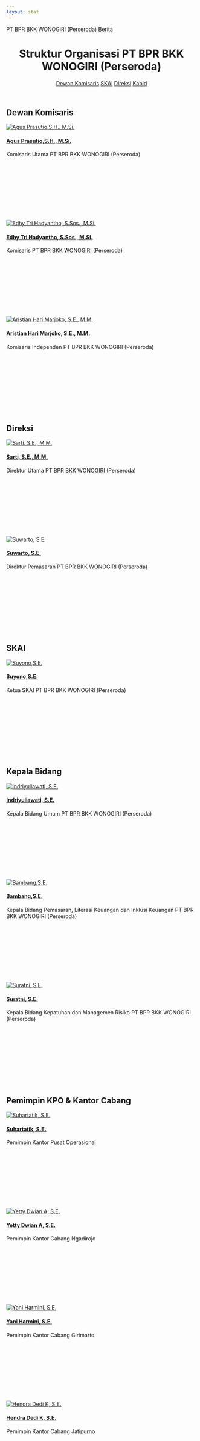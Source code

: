 ```yaml
---
layout: staf
---
```


<div class="container">
<!-- Top Navigation -->
	<div class="bprbkk-top clearfix">
		<a class="bprbkk-icon" href="/"><span>PT BPR BKK WONOGIRI (Perseroda)</span></a>
		<span class="right"><a class="bprbkk-icon" href="/news"><span>Berita</span></a></span>
	</div>
<div class="content">
	<header class="bprbkk-header">
		<h1>Struktur Organisasi <span>PT BPR BKK WONOGIRI (Perseroda)</span></h1>
		<nav class="bprbkk-staff">
			<a href="#dewan-komisaris">Dewan Komisaris</a>
			<a href="#skai">SKAI</a>
			<a href="#direksi">Direksi</a>
			<a href="#kepala-bidang">Kabid</a>
		</nav>
	</header>
	<div class="dummy dummy-avatar" id="dewan-Komisaris">
	<h2>Dewan Komisaris</h2>
		<div class="tooltip tooltip-effect-1">
		<a href="#"><img src="/images/managemen/Aguspras.jpg" alt="Agus Prasutio,S.H., M.Si."/><h4>Agus Prasutio,S.H., M.Si.</h4></a>
		<span class="tooltip-content"> Komisaris Utama PT BPR BKK WONOGIRI (Perseroda)</span>
			<div class="tooltip-shape">		
				<svg height="165px" width="220px">
				<use xlink:href="#managemen" class="bprbkk-1" />
				</svg>
			</div>
		</div>
		<div class="tooltip tooltip-effect-2">
		<a href="#"><img src="/images/managemen/edhy.jpg" alt="Edhy Tri Hadyantho, S.Sos., M.Si."/><h4>Edhy Tri Hadyantho, S.Sos., M.Si.</h4></a>
		<span class="tooltip-content"> Komisaris PT BPR BKK WONOGIRI (Perseroda)</span>
			<div class="tooltip-shape">
				<svg height="165px" width="220px">
				<use xlink:href="#managemen-2" class="bprbkk-1" />
				</svg>
			</div>
		</div>
		<div class="tooltip tooltip-effect-2">
		<a href="#"><img src="/images/managemen/arisdekom.jpg" alt="Aristian Hari Marjoko, S.E., M.M."/><h4>Aristian Hari Marjoko, S.E., M.M.</h4></a>
		<span class="tooltip-content"> Komisaris Independen PT BPR BKK WONOGIRI (Perseroda)</span>
			<div class="tooltip-shape">
				<svg height="165px" width="220px">
				<use xlink:href="#managemen-3" class="bprbkk-1" />
				</svg>
			</div>
		</div>
	</div>
	<div class="dummy dummy-avatar" id="direksi">
	<h2>Direksi</h2>
		<div class="tooltip tooltip-effect-1">
		<a href="#"><img src="/images/managemen/sarti.jpg" alt="Sarti, S.E., M.M."/><h4>Sarti, S.E., M.M.</h4></a>
		<span class="tooltip-content">Direktur Utama PT BPR BKK WONOGIRI (Perseroda)</span>
			<div class="tooltip-shape">
				<svg height="165px" width="220px">
				<use xlink:href="#managemen" class="bprbkk-1" />
				</svg>
			</div>
		</div>
		<div class="tooltip tooltip-effect-2">
		<a href="#"><img src="/images/managemen/suwarto.jpg" alt="Suwarto, S.E."/><h4>Suwarto, S.E.</h4></a>
		<span class="tooltip-content">Direktur Pemasaran PT BPR BKK WONOGIRI (Perseroda)</span>
			<div class="tooltip-shape">
				<svg height="165px" width="220px">
				<use xlink:href="#managemen-2" class="bprbkk-1" />
				</svg>
			</div>
	</div>
	<div class="dummy dummy-avatar" id="skai">
	<h2>SKAI</h2>
		<div class="tooltip tooltip-effect-2">
		<a href="#"><img src="/images/managemen/suyono.jpg" alt="Suyono,S.E."/><h4>Suyono,S.E.</h4></a>
		<span class="tooltip-content">Ketua SKAI PT BPR BKK WONOGIRI (Perseroda)</span>
			<div class="tooltip-shape">
				<svg height="165px" width="220px">
				<use xlink:href="#managemen-2" class="bprbkk-1" />
				</svg>
			</div>
		</div>
	</div>
	<div class="dummy dummy-avatar" id="kepala-bidang">
	<h2>Kepala Bidang</h2>
		<div class="tooltip tooltip-effect-1">
			<a href="#"><img src="/images/managemen/yuliaindri.jpg" alt="Indriyuliawati, S.E."/><h4>Indriyuliawati, S.E.</h4></a>
			<span class="tooltip-content">Kepala Bidang Umum PT BPR BKK WONOGIRI (Perseroda)</span>
			<div class="tooltip-shape">
				<svg height="165px" width="220px">
				<use xlink:href="#managemen" class="bprbkk-1" />
				</svg>
			</div>
		</div>
		<div class="tooltip tooltip-effect-2">
			<a href="#"><img src="/images/managemen/bambangw.jpg" alt="Bambang,S.E."/><h4>Bambang,S.E.</h4></a>
			<span class="tooltip-content">Kepala Bidang Pemasaran, Literasi Keuangan dan Inklusi Keuangan PT BPR BKK WONOGIRI (Perseroda)</span>
			<div class="tooltip-shape">
				<svg height="165px" width="220px">
				<use xlink:href="#managemen-2" class="bprbkk-1" />
				</svg>
			</div>
		</div>
		<div class="tooltip tooltip-effect-2">
			<a href="#"><img src="/images/managemen/suratni.jpg" alt="Suratni, S.E."/><h4>Suratni, S.E.</h4></a>
			<span class="tooltip-content">Kepala Bidang Kepatuhan dan Managemen Risiko PT BPR BKK WONOGIRI (Perseroda)</span>
			<div class="tooltip-shape">
				<svg height="165px" width="220px">
				<use xlink:href="#managemen-2" class="bprbkk-1" />
				</svg>
			</div>
		</div>
	<div class="dummy dummy-avatar" id="Pemimpin-Cabang">
	<h2>Pemimpin KPO & Kantor Cabang</h2>
	<div class="tooltip tooltip-effect-1">
			<a href="#"><img src="/images/managemen/suhartatik.jpg" alt="Suhartatik, S.E."/><h4>Suhartatik, S.E.</h4></a>
			<span class="tooltip-content">Pemimpin Kantor Pusat Operasional</span>
			<div class="tooltip-shape">
				<svg height="165px" width="220px">
				<use xlink:href="#managemen" class="bprbkk-1" />
				</svg>
			</div>
		</div>
	<div class="tooltip tooltip-effect-2">
			<a href="#"><img src="/images/managemen/yetty_dwian_a.jpg" alt="Yetty Dwian A, S.E."/><h4>Yetty Dwian A, S.E.</h4></a>
			<span class="tooltip-content">Pemimpin Kantor Cabang Ngadirojo</span>
			<div class="tooltip-shape">
				<svg height="165px" width="220px">
				<use xlink:href="#managemen-2" class="bprbkk-1" />
				</svg>
			</div>
		</div>
	<div class="tooltip tooltip-effect-2">
			<a href="#"><img src="/images/managemen/yani_harmini.jpg" alt="Yani Harmini, S.E."/><h4>Yani Harmini, S.E.</h4></a>
			<span class="tooltip-content">Pemimpin Kantor Cabang Girimarto</span>
			<div class="tooltip-shape">
				<svg height="165px" width="220px">
				<use xlink:href="#managemen-2" class="bprbkk-1" />
				</svg>
			</div>
		</div>
	<div class="tooltip tooltip-effect-2">
			<a href="#"><img src="/images/managemen/hendra_dedi_kusuma.jpg" alt="Hendra Dedi K, S.E."/><h4>Hendra Dedi K, S.E.</h4></a>
			<span class="tooltip-content">Pemimpin Kantor Cabang Jatipurno</span>
			<div class="tooltip-shape">
				<svg height="165px" width="220px">
				<use xlink:href="#managemen-2" class="bprbkk-1" />
				</svg>
			</div>
		</div>
	<div class="tooltip tooltip-effect-2">
			<a href="#"><img src="/images/managemen/arissh.jpg" alt="Aris Suhartoko, S.E."/><h4>Aris Suhartoko, S.E.</h4></a>
			<span class="tooltip-content">Pemimpin Kantor Cabang Jatiroto</span>
			<div class="tooltip-shape">
				<svg height="165px" width="220px">
				<use xlink:href="#managemen-2" class="bprbkk-1" />
				</svg>
			</div>
		</div>
	<div class="tooltip tooltip-effect-2">
			<a href="#"><img src="/images/managemen/anoms.jpg" alt="Anom Eko Bawono, S.E."/><h4>Anom Eko Bawono, S.E.</h4></a>
			<span class="tooltip-content">Pemimpin Kantor Cabang Slogohimo</span>
			<div class="tooltip-shape">
				<svg height="165px" width="220px">
				<use xlink:href="#managemen-2" class="bprbkk-1" />
				</svg>
			</div>
		</div>
	<div class="tooltip tooltip-effect-2">
			<a href="#"><img src="/images/managemen/jokosan.jpg" alt="Joko Santoso, S.E."/><h4>Joko Santoso, S.E.</h4></a>
			<span class="tooltip-content">Pemimpin Kantor Cabang Purwantoro</span>
			<div class="tooltip-shape">
				<svg height="165px" width="220px">
				<use xlink:href="#managemen-2" class="bprbkk-1" />
				</svg>
			</div>
		</div>
	<div class="tooltip tooltip-effect-2">
			<a href="#"><img src="/images/managemen/dwi_priharini.jpg" alt="Dwi Priharini, S.E."/><h4>Dwi Priharini, S.E.</h4></a>
			<span class="tooltip-content">Pemimpin Kantor Cabang Tirtomoyo</span>
			<div class="tooltip-shape">
				<svg height="165px" width="220px">
				<use xlink:href="#managemen-2" class="bprbkk-1" />
				</svg>
			</div>
		</div>
	<div class="tooltip tooltip-effect-2">
			<a href="#"><img src="/images/managemen/darsanto.jpg" alt="Darsanto, S.E., M.M."/><h4>Darsanto, S.E., M.M.</h4></a>
			<span class="tooltip-content">Pemimpin Kantor Cabang Baturetno</span>
			<div class="tooltip-shape">
				<svg height="165px" width="220px">
				<use xlink:href="#managemen-2" class="bprbkk-1" />
				</svg>
			</div>
		</div>
	<div class="tooltip tooltip-effect-2">
			<a href="#"><img src="/images/managemen/giyastanto.jpg" alt="Giyastanto, S.E."/><h4>Giyastanto, S.E.</h4></a>
			<span class="tooltip-content">Pemimpin Kantor Cabang Batuwarno</span>
			<div class="tooltip-shape">
				<svg height="165px" width="220px">
				<use xlink:href="#managemen-2" class="bprbkk-1" />
				</svg>
			</div>
		</div>
	<div class="tooltip tooltip-effect-2">
			<a href="#"><img src="/images/managemen/endang.jpg" alt="Endang Suharniati, S.E."/><h4>Endang Suharniati, S.E.</h4></a>
			<span class="tooltip-content">Pemimpin Kantor Cabang Giriwoyo</span>
			<div class="tooltip-shape">
				<svg height="165px" width="220px">
				<use xlink:href="#managemen-2" class="bprbkk-1" />
				</svg>
			</div>
		</div>
	<div class="tooltip tooltip-effect-2">
			<a href="#"><img src="/images/managemen/arwinto.jpg" alt="Arwinto Adi, S.E."/><h4>Arwinto Adi, S.E.</h4></a>
			<span class="tooltip-content">Pemimpin Kantor Cabang Giritontro</span>
			<div class="tooltip-shape">
				<svg height="165px" width="220px">
				<use xlink:href="#managemen-2" class="bprbkk-1" />
				</svg>
			</div>
		<p class="info"></p>
		<section class="related">
		<p>Lihat juga informasi berikut:</p>
			<a href="/about/kantor">
				<img src="/images/jaringan_kantor_300x142.jpg" />
				<h3>Jaringan Kantor PT BPR BKK WONOGIRI (Perseroda)</h3>
			</a>
			<a href="/about">
			<img src="/images/bprbkk_300x142.jpg" />
			<h3>Tentang PT BPR BKK WONOGIRI (Perseroda)</h3>
			</a>
		</section>
	</div><!-- /content -->
	</div><!-- /container -->

